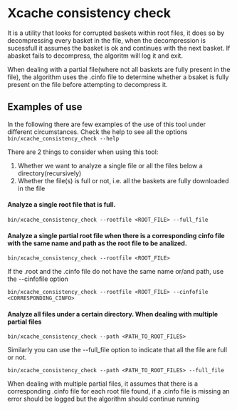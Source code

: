 # Xcache consistency check

It is a utility that looks for corrupted baskets within root files, it does so by decompressing every basket in the
file, when the decompression is sucessfull it assumes the basket is ok and continues with the next basket. If abasket
fails to decompress, the algoritm will log it and exit.

When dealing with a partial file(where not all baskets are fully present in the file), the algorithm
uses the .cinfo file to determine whether a bsaket is fully present on the file before attempting to
decompress it.

## Examples of use

In the following there are few examples of the use of this tool under different circumstances.
Check the help to see all the options ```bin/xcache_consistency_check --help```

There are 2 things to consider when using this tool:

1. Whether we want to analyze a single file or all the files below a directory(recursively)
2. Whether the file(s) is full or not, i.e. all the baskets are fully downloaded in the file 




#### Analyze a single root file that is full.

```
bin/xcache_consistency_check --rootfile <ROOT_FILE> --full_file
```

#### Analyze a single partial root file when there is a corresponding cinfo file with the same name and path as the root file to be analized.

```
bin/xcache_consistency_check --rootfile <ROOT_FILE>
```

If the .root and the .cinfo file do not have the same name or/and path, use the --cinfofile option

```
bin/xcache_consistency_check --rootfile <ROOT_FILE> --cinfofile <CORRESPONDING_CINFO>
```

#### Analyze all files under a certain directory.  When dealing with multiple partial files
```
bin/xcache_consistency_check --path <PATH_TO_ROOT_FILES>
```

Similarly you can use the --full_file option to indicate that all the file are full or not.
```
bin/xcache_consistency_check --path <PATH_TO_ROOT_FILES> --full_file
```

When dealing with multiple partial files, it assumes that there is a corresponding .cinfo file for each
root file found, if a .cinfo file is missing an error should be logged but the algorithm should continue running


